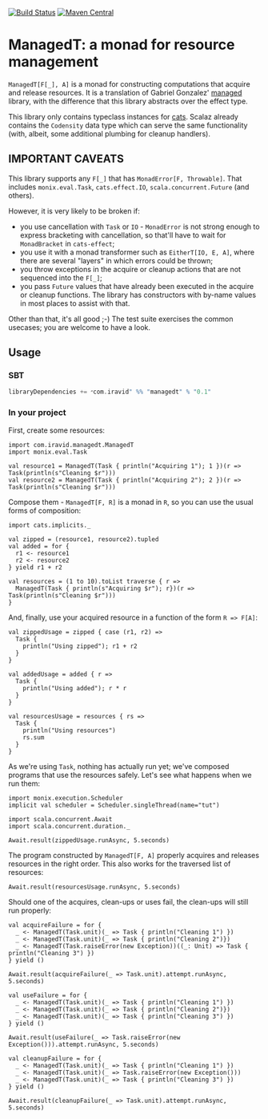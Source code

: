 [![Build Status](https://travis-ci.org/iravid/managedt.svg?branch=master)](https://travis-ci.org/iravid/managedt)
[![Maven Central](https://maven-badges.herokuapp.com/maven-central/com.iravid/managedt_2.12/badge.svg)](https://maven-badges.herokuapp.com/maven-central/com.iravid/managedt_2.12)

# ManagedT: a monad for resource management

`ManagedT[F[_], A]` is a monad for constructing computations that acquire and
release resources. It is a translation of Gabriel Gonzalez'
[managed](https://hackage.haskell.org/package/managed) library, with the
difference that this library abstracts over the effect type.

This library only contains typeclass instances for
[cats](github.com/typelevel/cats). Scalaz already contains the `Codensity` data
type which can serve the same functionality (with, albeit, some additional
plumbing for cleanup handlers).

## IMPORTANT CAVEATS

This library supports any `F[_]` that has `MonadError[F, Throwable]`. That
includes `monix.eval.Task`, `cats.effect.IO`, `scala.concurrent.Future` (and
others). 

However, it is very likely to be broken if:
- you use cancellation with `Task` or `IO` - `MonadError` is not strong enough to express
  bracketing with cancellation, so that'll have to wait for `MonadBracket` in
  `cats-effect`;
- you use it with a monad transformer such as `EitherT[IO, E, A]`, where there
  are several "layers" in which errors could be thrown;
- you throw exceptions in the acquire or cleanup actions that are not sequenced
  into the `F[_]`;
- you pass `Future` values that have already been executed in the acquire or
  cleanup functions. The library has constructors with by-name values in most
  places to assist with that.

Other than that, it's all good ;-) The test suite exercises the common usecases;
you are welcome to have a look.

## Usage

### SBT

```scala
libraryDependencies += ״com.iravid" %% "managedt" % "0.1"
```

### In your project

First, create some resources:

```tut:book
import com.iravid.managedt.ManagedT
import monix.eval.Task

val resource1 = ManagedT(Task { println("Acquiring 1"); 1 })(r => Task(println(s"Cleaning $r")))
val resource2 = ManagedT(Task { println("Acquiring 2"); 2 })(r => Task(println(s"Cleaning $r")))
```

Compose them - `ManagedT[F, R]` is a monad in `R`, so you can use the usual forms of composition:
```tut:book
import cats.implicits._

val zipped = (resource1, resource2).tupled
val added = for {
  r1 <- resource1
  r2 <- resource2
} yield r1 + r2

val resources = (1 to 10).toList traverse { r =>
  ManagedT(Task { println(s"Acquiring $r"); r})(r => Task(println(s"Cleaning $r")))
}
```

And, finally, use your acquired resource in a function of the form `R => F[A]`:
```tut:book
val zippedUsage = zipped { case (r1, r2) => 
  Task {
    println("Using zipped"); r1 + r2 
  }
}

val addedUsage = added { r => 
  Task {
    println("Using added"); r * r 
  }
}

val resourcesUsage = resources { rs => 
  Task {
    println("Using resources")
    rs.sum 
  }
}
```

As we're using `Task`, nothing has actually run yet; we've composed programs that use the resources safely. Let's see what happens when we run them:

```tut:silent
import monix.execution.Scheduler
implicit val scheduler = Scheduler.singleThread(name="tut")
```

```tut:book
import scala.concurrent.Await
import scala.concurrent.duration._

Await.result(zippedUsage.runAsync, 5.seconds)
```

The program constructed by `ManagedT[F, A]` properly acquires and releases resources in the right order. This also works for the traversed list of resources:
```tut:book
Await.result(resourcesUsage.runAsync, 5.seconds)
```

Should one of the acquires, clean-ups or uses fail, the clean-ups will still run properly:
```tut:book
val acquireFailure = for {
  _ <- ManagedT(Task.unit)(_ => Task { println("Cleaning 1") })
  _ <- ManagedT(Task.unit)(_ => Task { println("Cleaning 2")})
  _ <- ManagedT(Task.raiseError(new Exception))((_: Unit) => Task { println("Cleaning 3") })
} yield ()

Await.result(acquireFailure(_ => Task.unit).attempt.runAsync, 5.seconds)

val useFailure = for {
  _ <- ManagedT(Task.unit)(_ => Task { println("Cleaning 1") })
  _ <- ManagedT(Task.unit)(_ => Task { println("Cleaning 2")})
  _ <- ManagedT(Task.unit)(_ => Task { println("Cleaning 3") })
} yield ()

Await.result(useFailure(_ => Task.raiseError(new Exception())).attempt.runAsync, 5.seconds)

val cleanupFailure = for {
  _ <- ManagedT(Task.unit)(_ => Task { println("Cleaning 1") })
  _ <- ManagedT(Task.unit)(_ => Task.raiseError(new Exception()))
  _ <- ManagedT(Task.unit)(_ => Task { println("Cleaning 3") })
} yield ()

Await.result(cleanupFailure(_ => Task.unit).attempt.runAsync, 5.seconds)
```
